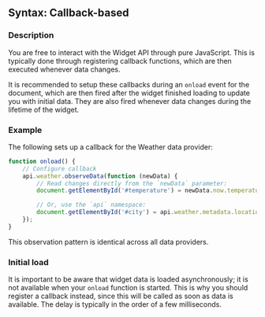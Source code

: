 ## Syntax: Callback-based
### Description

You are free to interact with the Widget API through pure JavaScript. This is typically done through registering callback functions, which are then executed whenever data changes.

It is recommended to setup these callbacks during an `onload` event for the document, which are then fired after the widget finished loading to update you with initial data. They are also fired whenever data changes during the lifetime of the widget.

### Example

The following sets up a callback for the Weather data provider:

```js
function onload() {
    // Configure callback
    api.weather.observeData(function (newData) {
        // Read changes directly from the `newData` parameter:
        document.getElementById('#temperature') = newData.now.temperature.current;

        // Or, use the `api` namespace:
        document.getElementById('#city') = api.weather.metadata.location.city;
    });
}
```

This observation pattern is identical across all data providers.

### Initial load

It is important to be aware that widget data is loaded asynchronously; it is not available when your `onload` function is started. This is why you should register a callback instead, since this will be called as soon as data is available. The delay is typically in the order of a few milliseconds.